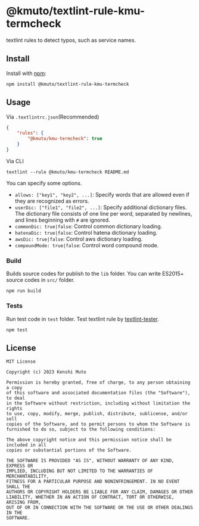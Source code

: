 # @kmuto/textlint-rule-kmu-termcheck

textlint rules to detect typos, such as service names.

## Install

Install with [npm](https://www.npmjs.com/):

    npm install @kmuto/textlint-rule-kmu-termcheck

## Usage

Via `.textlintrc.json`(Recommended)

```json
{
    "rules": {
        "@kmuto/kmu-termcheck": true
    }
}
```

Via CLI

```
textlint --rule @kmuto/kmu-termcheck README.md
```

You can specify some options.

- `allows: ["key1", "key2", ...]`: Specify words that are allowed even if they are recognized as errors.
- `userDic: ["file1", "file2", ...]`: Specify additional dictionary files. The dictionary file consists of one line per word, separated by newlines, and lines beginning with `#` are ignored.
- `commonDic: true|false`: Control common dictionary loading.
- `hatenaDic: true|false`: Control hatena dictionary loading.
- `awsDic: true|false`: Control aws dictionary loading.
- `compoundMode: true|false`: Control word compound mode.

### Build

Builds source codes for publish to the `lib` folder.
You can write ES2015+ source codes in `src/` folder.

    npm run build

### Tests

Run test code in `test` folder.
Test textlint rule by [textlint-tester](https://github.com/textlint/textlint-tester).

    npm test

## License

```
MIT License

Copyright (c) 2023 Kenshi Muto

Permission is hereby granted, free of charge, to any person obtaining a copy
of this software and associated documentation files (the "Software"), to deal
in the Software without restriction, including without limitation the rights
to use, copy, modify, merge, publish, distribute, sublicense, and/or sell
copies of the Software, and to permit persons to whom the Software is
furnished to do so, subject to the following conditions:

The above copyright notice and this permission notice shall be included in all
copies or substantial portions of the Software.

THE SOFTWARE IS PROVIDED "AS IS", WITHOUT WARRANTY OF ANY KIND, EXPRESS OR
IMPLIED, INCLUDING BUT NOT LIMITED TO THE WARRANTIES OF MERCHANTABILITY,
FITNESS FOR A PARTICULAR PURPOSE AND NONINFRINGEMENT. IN NO EVENT SHALL THE
AUTHORS OR COPYRIGHT HOLDERS BE LIABLE FOR ANY CLAIM, DAMAGES OR OTHER
LIABILITY, WHETHER IN AN ACTION OF CONTRACT, TORT OR OTHERWISE, ARISING FROM,
OUT OF OR IN CONNECTION WITH THE SOFTWARE OR THE USE OR OTHER DEALINGS IN THE
SOFTWARE.
```

